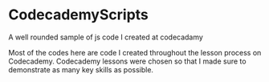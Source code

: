 # CodecademyScripts
A well rounded sample of js code I created at codecadamy

Most of the codes here are code I created throughout the lesson process on Codecademy.
Codecademy lessons were chosen so that I made sure to demonstrate as many key skills as possible.
